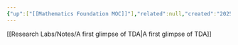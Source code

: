 ```yaml
---
{"up":["[[Mathematics Foundation MOC]]"],"related":null,"created":"2025-03-07 11:04:21","tags":["topology","mathematics"],"dg-publish":true,"permalink":"/research-labs/maps/topological-data-analysis/","dgPassFrontmatter":true}
---
```


[[Research Labs/Notes/A first glimpse of TDA\|A first glimpse of TDA]]
